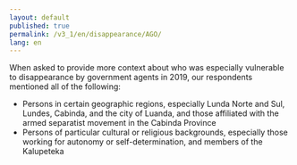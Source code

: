 ```yaml
---
layout: default
published: true
permalink: /v3_1/en/disappearance/AGO/
lang: en
---
```


When asked to provide more context about who was especially vulnerable to disappearance by government agents in 2019, our respondents mentioned all of the following:

-	Persons in certain geographic regions, especially Lunda Norte and Sul, Lundes, Cabinda, and the city of Luanda, and those affiliated with the armed separatist movement in the Cabinda Province
-	Persons of particular cultural or religious backgrounds, especially those working for autonomy or self-determination, and members of the Kalupeteka

